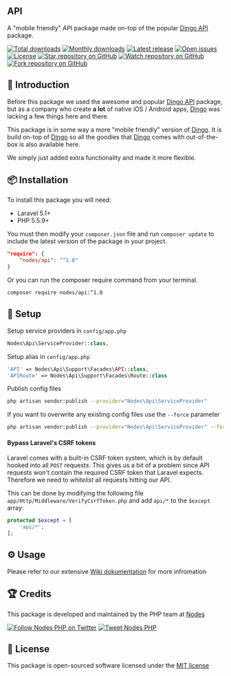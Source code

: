 ## API

A "mobile friendly" API package made on-top of the popular [Dingo API](https://github.com/dingo/api) package.

[![Total downloads](https://img.shields.io/packagist/dt/nodes/api.svg)](https://packagist.org/packages/nodes/api)
[![Monthly downloads](https://img.shields.io/packagist/dm/nodes/api.svg)](https://packagist.org/packages/nodes/api)
[![Latest release](https://img.shields.io/packagist/v/nodes/api.svg)](https://packagist.org/packages/nodes/api)
[![Open issues](https://img.shields.io/github/issues/nodes-php/api.svg)](https://github.com/nodes-php/api/issues)
[![License](https://img.shields.io/packagist/l/nodes/api.svg)](https://packagist.org/packages/nodes/api)
[![Star repository on GitHub](https://img.shields.io/github/stars/nodes-php/api.svg?style=social&label=Star)](https://github.com/nodes-php/api/stargazers)
[![Watch repository on GitHub](https://img.shields.io/github/watchers/nodes-php/api.svg?style=social&label=Watch)](https://github.com/nodes-php/api/watchers)
[![Fork repository on GitHub](https://img.shields.io/github/forks/nodes-php/api.svg?style=social&label=Fork)](https://github.com/nodes-php/api/network)

## 📝 Introduction

Before this package we used the awesome and popular [Dingo API](https://github.com/dingo/api) package, but as a company who create **a lot** of native iOS / Android apps,
[Dingo](http://github.com/dingo/api) was lacking a few things here and there.

This package is in some way a more "mobile friendly" version of [Dingo](https://github.com/dingo/api). It is build on-top of [Dingo](https://github.com/dingo/api) so all the goodies
that [Dingo](https://github.com/dingo/api) comes with out-of-the-box is also available here.

We simply just added extra functionality and made it more flexible.

## 📦 Installation

To install this package you will need:

* Laravel 5.1+
* PHP 5.5.9+

You must then modify your `composer.json` file and run `composer update` to include the latest version of the package in your project.

```json
"require": {
    "nodes/api": "^1.0"
}
```

Or you can run the composer require command from your terminal.

```bash
composer require nodes/api:^1.0
```

## 🔧 Setup

Setup service providers in `config/app.php`

```php
Nodes\Api\ServiceProvider::class,
```

Setup alias in `config/app.php`

```php
'API' => Nodes\Api\Support\Facades\API::class,
'APIRoute' => Nodes\Api\Support\Facades\Route::class
```

Publish config files

```bash
php artisan vendor:publish --provider="Nodes\Api\ServiceProvider"
```

If you want to overwrite any existing config files use the `--force` parameter

```bash
php artisan vendor:publish --provider="Nodes\Api\ServiceProvider" --force
```

#### Bypass Laravel's CSRF tokens

Laravel comes with a built-in CSRF token system, which is by default hooked into all `POST` requests. This gives us a bit of a problem
since API requests won't contain the required CSRF token that Laravel expects. Therefore we need to _whitelist_ all requests hitting our API. 

This can be done by modifying the following file `app/Http/Middleware/VerifyCsrfToken.php` and add `api/*` to the `$except` array:

```php
protected $except = [
    'api/*',
];
```

## ⚙ Usage

Please refer to our extensive [Wiki dokumentation](https://github.com/nodes-php/api/wiki) for more infromation

## 🏆 Credits

This package is developed and maintained by the PHP team at [Nodes](http://nodesagency.com)

[![Follow Nodes PHP on Twitter](https://img.shields.io/twitter/follow/nodesphp.svg?style=social)](https://twitter.com/nodesphp) [![Tweet Nodes PHP](https://img.shields.io/twitter/url/http/nodesphp.svg?style=social)](https://twitter.com/nodesphp)

## 📄 License

This package is open-sourced software licensed under the [MIT license](http://opensource.org/licenses/MIT)
